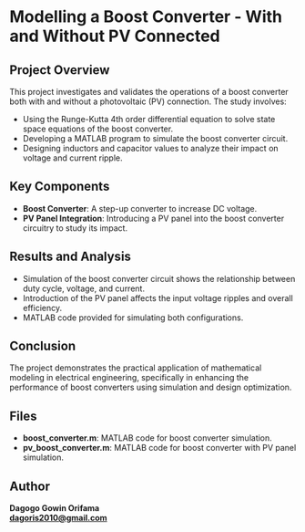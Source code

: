 # Modelling a Boost Converter - With and Without PV Connected

## Project Overview
This project investigates and validates the operations of a boost converter both with and without a photovoltaic (PV) connection. The study involves:

- Using the Runge-Kutta 4th order differential equation to solve state space equations of the boost converter.
- Developing a MATLAB program to simulate the boost converter circuit.
- Designing inductors and capacitor values to analyze their impact on voltage and current ripple.

## Key Components
- **Boost Converter**: A step-up converter to increase DC voltage.
- **PV Panel Integration**: Introducing a PV panel into the boost converter circuitry to study its impact.

## Results and Analysis
- Simulation of the boost converter circuit shows the relationship between duty cycle, voltage, and current.
- Introduction of the PV panel affects the input voltage ripples and overall efficiency.
- MATLAB code provided for simulating both configurations.

## Conclusion
The project demonstrates the practical application of mathematical modeling in electrical engineering, specifically in enhancing the performance of boost converters using simulation and design optimization.

## Files
- **boost_converter.m**: MATLAB code for boost converter simulation.
- **pv_boost_converter.m**: MATLAB code for boost converter with PV panel simulation.

## Author
**Dagogo Gowin Orifama**  
**dagoris2010@gmail.com**
